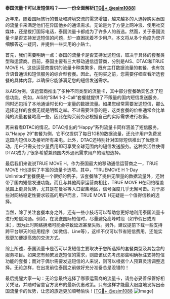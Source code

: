 **泰国流量卡可以发短信吗？——一份全面解析[[TG💪+ @esim1088](https://t.me/s/esim1088)]**

近年来，随着国际旅行的普及和跨境交流的需求增加，越来越多的人选择购买泰国的流量卡来满足他们在异国他乡的通讯需求。无论是为了方便上网冲浪、使用社交媒体，还是拨打国际电话，泰国流量卡都成为了许多人的首选。然而，关于泰国流量卡是否支持发送短信的问题，却一直困扰着不少用户。本文将从多个角度为您详细解答这一疑问，并提供一些实用的小贴士。

首先，我们需要明确一点：泰国的流量卡是否支持发送短信，取决于具体的套餐类型和运营商。目前，泰国主要有三大移动通信运营商，分别是AIS、DTAC和TRUE MOVE H。这些运营商提供的流量卡种类繁多，既有主打数据流量的套餐，也有包含语音通话和短信服务的综合型套餐。因此，在购买之前，您需要仔细查看所选套餐的具体内容，以确保它能够满足您的短信发送需求。

以AIS为例，该运营商推出了多种不同类型的流量卡，其中部分套餐确实包含了短信功能。例如，AIS的“SIM 1-2-Call”套餐就提供了不限量的国内短信发送服务，同时还包括了本地通话时长和一定量的数据流量。如果您经常需要发送短信，那么选择这样的套餐无疑是明智之举。不过需要注意的是，这类套餐的价格通常会比单纯的流量套餐略高一些，因此在购买前务必根据自己的实际需求进行权衡。

再来看看DTAC的情况。DTAC推出的“Happy”系列流量卡同样涵盖了短信服务。以“Happy 29”套餐为例，它不仅提供了每日1GB的数据流量，还允许用户免费发送国内短信以及接听所有来电。此外，DTAC还特别针对国际短信推出了优惠活动，用户只需支付少量费用即可享受全球范围内的短信发送服务。这种灵活性使得DTAC成为了很多希望兼顾国内外通讯需求用户的理想选择。

最后我们来说说TRUE MOVE H。作为泰国最大的移动通信运营商之一，TRUE MOVE H也提供了丰富的流量卡选项。其中，“TRUEMOVE H 1-Day Unlimited”套餐便是一个很好的例子。该套餐除了提供无限量的数据流量外，还附带了国内短信发送功能。而且与其他两家运营商相比，TRUE MOVE H在网络覆盖范围上更具优势，尤其是在曼谷等人口密集地区，信号强度几乎无懈可击。对于那些对网络稳定性要求较高的用户而言，TRUE MOVE H无疑是一个值得信赖的选择。

当然，除了关注套餐本身之外，还有一些小技巧可以帮助您更好地利用泰国流量卡进行短信沟通。例如，在发送国际短信时，尽量避免高峰时段（如节假日或周末），因为此时网络拥堵可能会导致延迟甚至失败。另外，建议提前下载一些支持跨平台聊天的应用程序（如微信、Line等），这样不仅可以节省短信费用，还能实现更加便捷高效的交流方式。

综上所述，泰国流量卡是否可以发短信主要取决于您所选择的套餐类型及其包含的服务项目。如果您有频繁发送短信的需求，则应该优先考虑那些明确标注支持短信功能的套餐；而对于偶尔需要发送短信的人来说，则可以根据个人预算灵活调整选择。无论怎样，在出发前往泰国之前做好充分准备总是没错的！

最后提醒大家一句：无论您最终选择了哪家运营商的流量卡，请务必妥善保管好相关凭证，并随时留意官方发布的最新优惠政策。只有这样才能最大限度地发挥出泰国流量卡的优势，让您的旅途更加顺畅愉快！[[TG💪+ @esim1088](https://t.me/s/esim1088) ![Image](https://i.postimg.cc/4NQfJmqS/Snipaste-2025-05-13-00-14-12.png)]